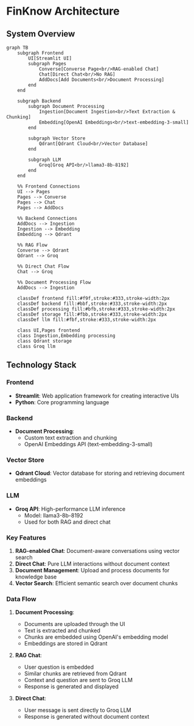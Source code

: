 # FinKnow Architecture

## System Overview

```mermaid
graph TB
    subgraph Frontend
        UI[Streamlit UI]
        subgraph Pages
            Converse[Converse Page<br/>RAG-enabled Chat]
            Chat[Direct Chat<br/>No RAG]
            AddDocs[Add Documents<br/>Document Processing]
        end
    end

    subgraph Backend
        subgraph Document Processing
            Ingestion[Document Ingestion<br/>Text Extraction & Chunking]
            Embedding[OpenAI Embeddings<br/>text-embedding-3-small]
        end

        subgraph Vector Store
            Qdrant[Qdrant Cloud<br/>Vector Database]
        end

        subgraph LLM
            Groq[Groq API<br/>llama3-8b-8192]
        end
    end

    %% Frontend Connections
    UI --> Pages
    Pages --> Converse
    Pages --> Chat
    Pages --> AddDocs

    %% Backend Connections
    AddDocs --> Ingestion
    Ingestion --> Embedding
    Embedding --> Qdrant

    %% RAG Flow
    Converse --> Qdrant
    Qdrant --> Groq

    %% Direct Chat Flow
    Chat --> Groq

    %% Document Processing Flow
    AddDocs --> Ingestion

    classDef frontend fill:#f9f,stroke:#333,stroke-width:2px
    classDef backend fill:#bbf,stroke:#333,stroke-width:2px
    classDef processing fill:#bfb,stroke:#333,stroke-width:2px
    classDef storage fill:#fbb,stroke:#333,stroke-width:2px
    classDef llm fill:#fbf,stroke:#333,stroke-width:2px

    class UI,Pages frontend
    class Ingestion,Embedding processing
    class Qdrant storage
    class Groq llm
```

## Technology Stack

### Frontend
- **Streamlit**: Web application framework for creating interactive UIs
- **Python**: Core programming language

### Backend
- **Document Processing**:
  - Custom text extraction and chunking
  - OpenAI Embeddings API (text-embedding-3-small)

### Vector Store
- **Qdrant Cloud**: Vector database for storing and retrieving document embeddings

### LLM
- **Groq API**: High-performance LLM inference
  - Model: llama3-8b-8192
  - Used for both RAG and direct chat

### Key Features
1. **RAG-enabled Chat**: Document-aware conversations using vector search
2. **Direct Chat**: Pure LLM interactions without document context
3. **Document Management**: Upload and process documents for knowledge base
4. **Vector Search**: Efficient semantic search over document chunks

### Data Flow
1. **Document Processing**:
   - Documents are uploaded through the UI
   - Text is extracted and chunked
   - Chunks are embedded using OpenAI's embedding model
   - Embeddings are stored in Qdrant

2. **RAG Chat**:
   - User question is embedded
   - Similar chunks are retrieved from Qdrant
   - Context and question are sent to Groq LLM
   - Response is generated and displayed

3. **Direct Chat**:
   - User message is sent directly to Groq LLM
   - Response is generated without document context 